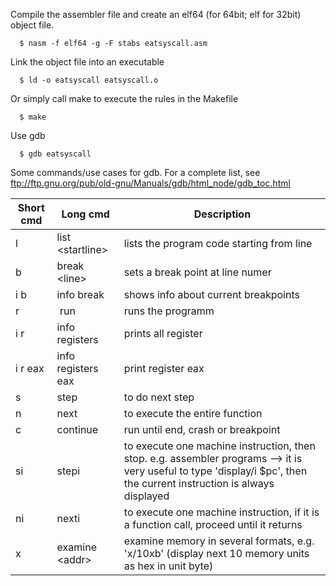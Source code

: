 Compile the assembler file and create an elf64 (for 64bit; elf for 32bit) object file. 
  
```shell
  $ nasm -f elf64 -g -F stabs eatsyscall.asm
```
Link the object file into an executable

```shell
  $ ld -o eatsyscall eatsyscall.o
```

Or simply call make to execute the rules in the Makefile
```shell
  $ make
```

Use gdb

```shell
  $ gdb eatsyscall
```

Some commands/use cases for gdb. For a complete list, see ftp://ftp.gnu.org/pub/old-gnu/Manuals/gdb/html_node/gdb_toc.html

Short cmd | Long cmd | Description
----------|----------|------------
l | list &lt;startline&gt; | lists the program code starting from line <startline>
b | break &lt;line&gt; | sets a break point at line numer <line>
i b | info break | shows info about current breakpoints
r | run | runs the programm
i r | info registers | prints all register
i r eax | info registers eax | print register eax
s | step | to do next step
n | next | to execute the entire function
c | continue | run until end, crash or breakpoint
si | stepi |  to execute one machine instruction, then stop. e.g. assembler programs --> it is very useful to type 'display/i $pc', then the current instruction is always displayed
ni | nexti | to execute one machine instruction, if it is a function call, proceed until it returns
x | examine &lt;addr&gt; | examine memory in several formats, e.g. 'x/10xb' (display next 10 memory units as hex in unit byte)



